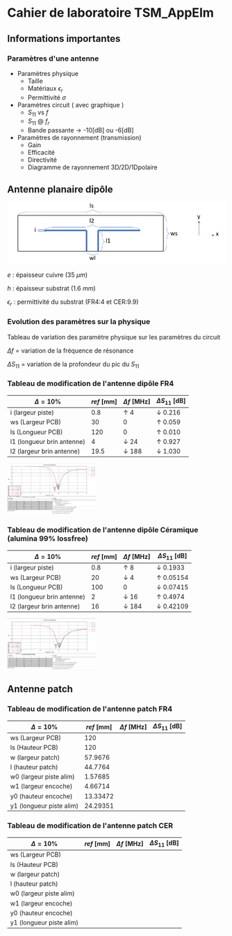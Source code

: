 # Cahier de laboratoire TSM_AppElm

## Informations importantes

### Paramètres d'une antenne

- Paramètres physique
  - Taille
  - Matériaux $\epsilon_r$ 
  - Permittivité $\sigma$ 
- Paramètres circuit ( avec graphique )
  - $S_{11}$ vs $f$
  - $S_{11}$ @ $f_r$
  - Bande passante -> -10[dB] ou -6[dB]
- Paramètres de rayonnement (transmission)
  - Gain
  - Efficacité
  - Directivité
  - Diagramme de rayonnement 3D/2D/1Dpolaire

## Antenne planaire dipôle

![](.\Figures\dimensions.png)

$e$ : épaisseur cuivre ($35$ $\mu m$)

$h$ : épaisseur substrat ($1.6$ $mm$)

$\epsilon_r$ : permittivité du substrat (FR4:4 et CER:9.9)

### Evolution des paramètres sur la physique

Tableau de variation des paramètre physique sur les paramètres du circuit

$\Delta f$ = variation de la fréquence de résonance

$\Delta S_{11}$ = variation de la profondeur du pic du $S_{11}$ 

### Tableau de modification de l'antenne dipôle FR4

| $\Delta = 10\%$            | $ref$ [mm] | $\Delta f$ [MHz] | $\Delta S_{11}$ [dB] |
| -------------------------- | ---------- | ---------------- | -------------------- |
| i (largeur piste)          | 0.8        | $\uparrow$ 4     | $\downarrow$ 0.216   |
| ws (Largeur PCB)           | 30         | 0                | $\uparrow$ 0.059     |
| ls (Longueur PCB)          | 120        | 0                | $\uparrow$ 0.010     |
| l1 (longueur brin antenne) | 4          | $\downarrow$ 24  | $\uparrow$ 0.927     |
| l2 (largeur brin antenne)  | 19.5       | $\downarrow$ 188 | $\downarrow$ 1.030   |

<img src=".\Figures\MesureVariationsFR4.png" style="zoom: 20%;" />

### Tableau de modification de l'antenne dipôle Céramique (alumina 99% lossfree)

| $\Delta = 10\%$            | $ref$ [mm] | $\Delta f$ [MHz] | $\Delta S_{11}$ [dB] |
| -------------------------- | ---------- | ---------------- | -------------------- |
| i (largeur piste)          | 0.8        | $\uparrow$ 8     | $\downarrow$ 0.1933  |
| ws (Largeur PCB)           | 20         | $\downarrow$ 4   | $\uparrow$ 0.05154   |
| ls (Longueur PCB)          | 100        | 0                | $\downarrow$ 0.07415 |
| l1 (longueur brin antenne) | 2          | $\downarrow$ 16  | $\uparrow$ 0.4974    |
| l2 (largeur brin antenne)  | 16         | $\downarrow$ 184 | $\downarrow$ 0.42109 |

<img src=".\Figures\MesureVariationsCER.png" style="zoom:20%;" />

## Antenne patch

### Tableau de modification de l'antenne patch FR4

| $\Delta = 10\%$          | $ref$ [mm] | $\Delta f$ [MHz] | $\Delta S_{11}$ [dB] |
| ------------------------ | ---------- | ---------------- | -------------------- |
| ws (Largeur PCB)         | 120        |                  |                      |
| ls (Hauteur PCB)         | 120        |                  |                      |
| w (largeur patch)        | 57.9676    |                  |                      |
| l (hauteur patch)        | 44.7764    |                  |                      |
| w0 (largeur piste alim)  | 1.57685    |                  |                      |
| w1 (largeur encoche)     | 4.66714    |                  |                      |
| y0 (hauteur encoche)     | 13.33472   |                  |                      |
| y1 (longueur piste alim) | 24.29351   |                  |                      |

### Tableau de modification de l'antenne patch CER

| $\Delta = 10\%$          | $ref$ [mm] | $\Delta f$ [MHz] | $\Delta S_{11}$ [dB] |
| ------------------------ | ---------- | ---------------- | -------------------- |
| ws (Largeur PCB)         |            |                  |                      |
| ls (Hauteur PCB)         |            |                  |                      |
| w (largeur patch)        |            |                  |                      |
| l (hauteur patch)        |            |                  |                      |
| w0 (largeur piste alim)  |            |                  |                      |
| w1 (largeur encoche)     |            |                  |                      |
| y0 (hauteur encoche)     |            |                  |                      |
| y1 (longueur piste alim) |            |                  |                      |

